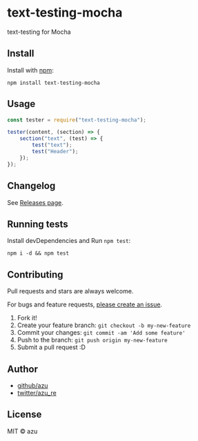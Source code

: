# text-testing-mocha

text-testing for Mocha

## Install

Install with [npm](https://www.npmjs.com/):

    npm install text-testing-mocha

## Usage

```js
const tester = require("text-testing-mocha");

tester(content, (section) => {
    section("text", (test) => {
        test("text");
        test("Header");
    });
});
```


## Changelog

See [Releases page](https://github.com/azu/text-testing/releases).

## Running tests

Install devDependencies and Run `npm test`:

    npm i -d && npm test

## Contributing

Pull requests and stars are always welcome.

For bugs and feature requests, [please create an issue](https://github.com/azu/text-testing/issues).

1. Fork it!
2. Create your feature branch: `git checkout -b my-new-feature`
3. Commit your changes: `git commit -am 'Add some feature'`
4. Push to the branch: `git push origin my-new-feature`
5. Submit a pull request :D

## Author

- [github/azu](https://github.com/azu)
- [twitter/azu_re](https://twitter.com/azu_re)

## License

MIT © azu
